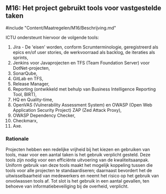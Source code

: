 ## M16: Het project gebruikt tools voor vastgestelde taken

#include "Content/Maatregelen/M16/Beschrijving.md"

ICTU ondersteunt hiervoor de volgende tools:

1. Jira - De 'eisen' worden, conform Scrumterminologie, geregistreerd als epics en/of user stories, de werkvoorraad als backlog, de iteraties als sprints,
2. Jenkins voor Javaprojecten en TFS (Team Foundation Server) voor DotNet-projecten,
3. SonarQube,
4. GitLab en TFS,
5. Release Manager,
6. Reporting (ontwikkeld met behulp van Business Intelligence Reporting Tool, BIRT),
7. HQ en Quality-time,
8. OpenVAS (Vulnerability Assessment System) en OWASP (Open Web Application Security Project) ZAP (Zed Attack Proxy),
9. OWASP Dependency Checker,
10. Checkmarx,
11. Axe.

### Rationale

Projecten hebben een redelijke vrijheid bij het kiezen en gebruiken van tools, maar voor een aantal taken is het gebruik verplicht gesteld. Deze tools zijn nodig voor een efficiënte uitvoering van de kwaliteitsaanpak. Uniform gebruik van deze tools maakt het mogelijk koppeling tussen die tools voor alle projecten te standaardiseren; daarnaast bevordert het de uitwisselbaarheid van medewerkers en neemt het risico op het gebruik van onvolwassen tools af. Tot slot is het gebruik in een aantal gevallen, ten behoeve van informatiebeveiliging bij de overheid, verplicht.

